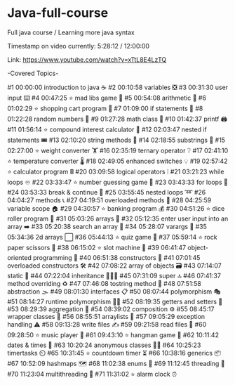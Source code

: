 # Java-full-course
Full java course / Learning more java syntax

Timestamp on video currently: 5:28:12 / 12:00:00

Link: https://www.youtube.com/watch?v=xTtL8E4LzTQ

-Covered Topics-

#1 00:00:00 introduction to java ☕
#2 00:10:58 variables ❎
#3 00:31:30 user input ⌨️
#4 00:47:25 ⭐ mad libs game 📕
#5 00:54:08 arithmetic 🧮
#6 01:02:29 ⭐ shopping cart program 🛒
#7 01:09:00 if statements 🤔
#8 01:22:28 random numbers 🔀
#9 01:27:28 math class 📐
#10 01:42:37 printf 🖨️
#11 01:56:14 ⭐ compound interest calculator 💸
#12 02:03:47 nested if statements 🎟️
#13 02:10:20 string methods 🧵
#14 02:18:55 substrings 📧
#15 02:27:00 ⭐ weight converter 🏋️
#16 02:35:19 ternary operator ❔
#17 02:41:10 ⭐ temperature converter 🌡️
#18 02:49:05 enhanced switches 💡
#19 02:57:42 ⭐ calculator program 🖩
#20 03:09:58 logical operators ❕
#21 03:21:23 while loops ♾️
#22 03:33:47 ⭐ number guessing game 🔢
#23 03:43:33 for loops 🔂
#24 03:53:33 break & continue 🚦
#25 03:55:45 nested loops ➿
#26 04:04:27 methods 📞
#27 04:19:51 overloaded methods 🍕
#28 04:25:59 variable scope 🏠
#29 04:30:57 ⭐ banking program 💰
#30 04:51:26 ⭐ dice roller program 🎲
#31 05:03:26 arrays 🍎
#32 05:12:35 enter user input into an array ➡️
#33 05:20:38 search an array 🔎
#34 05:28:07 varargs 💬
#35 05:34:36 2d arrays ⬜
#36 05:44:13 ⭐ quiz game 💯
#37 05:59:14 ⭐ rock paper scissors 🗿
#38 06:15:02 ⭐ slot machine 🎰
#39 06:41:47 object-oriented programming 🧱
#40 06:51:38 constructors 🔨
#41 07:01:45 overloaded constructors 🛠️
#42 07:08:22 array of objects 🗃️
#43 07:14:07 static 🤝
#44 07:22:04 inheritance 👨‍👧‍👦
#45 07:31:09 super 🔝
#46 07:41:37 method overriding ♻️
#47 07:46:08 tostring method 🎉
#48 07:51:58 abstraction 🌫️
#49 08:01:30 interfaces 📋
#50 08:07:44 polymorphism 🎭
#51 08:14:27 runtime polymorphism 🤷‍♂️
#52 08:19:35 getters and setters 🔐
#53 08:29:39 aggregation 🏫
#54 08:39:02 composition ⚙️
#55 08:45:17 wrapper classes 🎁
#56 08:55:51 arraylists 📃
#57 09:05:29 exception handling ⚠️
#58 09:13:28 write files ✍
#59 09:21:58 read files 📖
#60 09:28:50 ⭐ music player 🎼
#61 09:43:10 ⭐ hangman game 🕺
#62 10:11:42 dates & times 📆
#63 10:20:24 anonymous classes 🕵️‍♂️
#64 10:25:23 timertasks ⏲️
#65 10:31:45 ⭐ countdown timer ⏳
#66 10:38:16 generics 📦
#67 10:52:09 hashmaps 🗺️
#68 11:02:38 enums 📅
#69 11:12:45 threading 🧵
#70 11:23:04 multithreading 🧶
#71 11:31:02 ⭐ alarm clock ⏰

